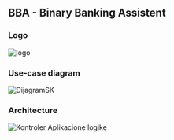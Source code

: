## BBA - Binary Banking Assistent

### Logo

![logo](https://user-images.githubusercontent.com/17787973/57099331-7f136480-6d1c-11e9-982a-306c4552263f.png)

### Use-case diagram

![DijagramSK](https://user-images.githubusercontent.com/17787973/57099340-8470af00-6d1c-11e9-99ed-78e051ef4491.png)

### Architecture 

![Kontroler Aplikacione logike](https://user-images.githubusercontent.com/17787973/57099365-92becb00-6d1c-11e9-8f22-897f6536445e.png)
